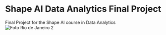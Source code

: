 # Shape AI Data Analytics Final Project
Final Project for the Shape AI course in Data Analytics 
![Foto Rio de Janeiro 2](https://user-images.githubusercontent.com/72509000/123449226-d8504900-d5b1-11eb-8ff4-6b84e014ede0.jpg)
